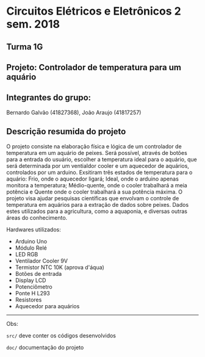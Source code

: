 # Circuitos Elétricos e Eletrônicos 2 sem. 2018

## Turma 1G
## Projeto: Controlador de temperatura para um aquário
## Integrantes do grupo:

Bernardo Galvão (41827368),
João Araujo (41817257)

## Descrição resumida do projeto

O projeto consiste na elaboração física e lógica de um controlador de temperatura em um aquário de peixes.
Será possível, através de botões para a entrada do usuário, escolher a temperatura ideal para o aquário, 
que será determinada por um ventialdor cooler e um aquecedor de aquários, controlados por um arduino. 
Exsitiram três estados de temperatura para o aquário: Frio, onde o aquecedor ligará; Ideal, onde o arduino apenas
monitora a temperatura; Médio-quente, onde o cooler trabalhará a meia potência e Quente onde o cooler trabalhará a sua 
potência máxima. 
O projeto visa ajudar pesquisas científicas que envolvam o controle de temperatura em aquários para a extração de dados sobre peixes.
Dados estes utilizados para a agricultura, como a aquaponia, e diversas outras áreas do conhecimento. 

Hardwares utilizados:
- Arduino Uno
- Módulo Relé
- LED RGB
- Ventilador Cooler 9V
- Termistor NTC 10K (aprova d'áqua)
- Botões de entrada
- Display LCD
- Potenciômetro
- Ponte H L293
- Resistores
- Aquecedor para aquários

_______________________________________
Obs:

`src/` deve conter os códigos desenvolvidos

`doc/` documentação do projeto

